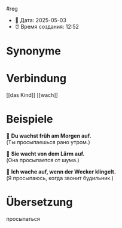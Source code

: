 #reg
- 📍 Дата: 2025-05-03
- ⏰ Время создания: 12:52
# Synonyme

# Verbindung 
[[das Kind]]
[[wach]]
# Beispiele
🔹 **Du wachst früh am Morgen auf.**  
(Ты просыпаешься рано утром.)

🔹 **Sie wacht von dem Lärm auf.**  
(Она просыпается от шума.)

🔹 **Ich wache auf, wenn der Wecker klingelt.**  
(Я просыпаюсь, когда звонит будильник.)
# Übersetzung
просыпаться